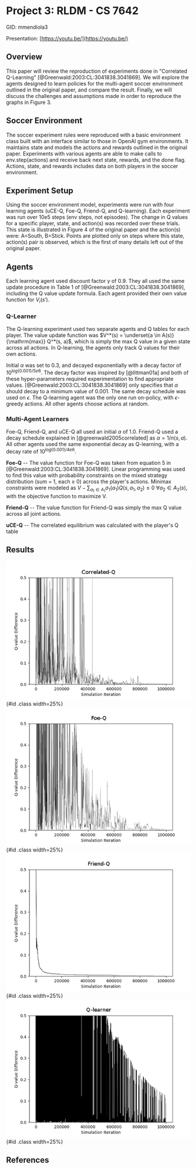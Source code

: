 Project 3: RLDM - CS 7642
=====================================

GID: mmendiola3

Presentation: [https://youtu.be/](https://youtu.be/)

## Overview

This paper will review the reproduction of experiments done in "Correlated Q-Learning" [@Greenwald:2003:CL:3041838.3041869]. We will explore the agents designed to learn policies for the multi-agent soccer environment outlined in the original paper, and compare the result. Finally, we will discuss the challenges and assumptions made in order to reproduce the graphs in Figure 3.

## Soccer Environment
The soccer experiment rules were reproduced with a basic environment class built with an interface similar to those in OpenAI gym environments. It maintains state and models the actions and rewards outlined in the original paper. Experiments with various agents are able to make calls to env.step(actions) and receive back next state, rewards, and the done flag. Actions, state, and rewards includes data on both players in the soccer environment.

## Experiment Setup
Using the soccer environment model, experiments were run with four learning agents (uCE-Q, Foe-Q, Friend-Q, and Q-learning). Each experiment was run over 10e5 steps (env steps, not episodes). The change in Q values for a specific player, state, and action(s) was recorded over these trials. This state is illustrated in Figure 4 of the original paper and the action(s) were: A=South, B=Stick. Points are plotted only on steps where this state, action(s) pair is observed, which is the first of many details left out of the original paper.

## Agents
Each learning agent used discount factor $\gamma$ of 0.9. They all used the same update procedure in Table 1 of [@Greenwald:2003:CL:3041838.3041869], including the Q value update formula. Each agent provided their own value function for $V_i(s')$.

### Q-Learner
The Q-learning experiment used two separate agents and Q tables for each player. The value update function was $V^*(s) = \underset{a \in A(s)}{\mathrm{max}} Q^*(s, a)$, which is simply the max Q value in a given state across all actions. In Q-learning, the agents only track Q values for their own actions.

Initial $\alpha$ was set to 0.3, and decayed exponentially with a decay factor of $10^{log(0.001)/5e6}$. The decay factor was inspired by [@littman01a] and both of these hyper-parameters required experimentation to find appropriate values. [@Greenwald:2003:CL:3041838.3041869] only specifies that $\alpha$ should decay to a minimum value of 0.001. The same decay schedule was used on $\epsilon$. The Q-learning agent was the only one run on-policy, with $\epsilon$-greedy actions. All other agents choose actions at random.

### Multi-Agent Learners
Foe-Q, Friend-Q, and uCE-Q all used an initial $\alpha$ of 1.0. Friend-Q used a decay schedule explained in [@greenwald2005correlated] as $\alpha = 1 / n(s,a)$. All other agents used the same exponential decay as Q-learning, with a decay rate of $10^{log(0.001)/4e6}$.

**Foe-Q** --
The value function for Foe-Q was taken from equation 5 in [@Greenwald:2003:CL:3041838.3041869]. Linear programming was used to find this value with probability constraints on the mixed strategy distribution (sum = 1, each $\geq$ 0) across the player's actions. Minimax constraints were modeled as $V - \sum_{a_1 \in A_1} \sigma_1(a_1)Q(s, a_1, a_2) \leq 0$ $\forall a_2 \in A_2(s)$, with the objective function to maximize V.

**Friend-Q** --
The value function for Friend-Q was simply the max Q value across all joint actions.

**uCE-Q** --
The correlated equilibrium was calculated with the player's Q table



## Results


![ce\label{ce}](fig/ce2.png){#id .class width=25%}
![foe\label{foe}](fig/foe2.png){#id .class width=25%}
![friend\label{friend}](fig/friend3.png){#id .class width=25%}
![q\label{q}](fig/q.png){#id .class width=25%}



## References
